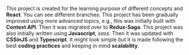 This project is created for the learning purpose of different concepts and **React**. 
You can see different branches. 
This project has been gradually improved using more advanced topics, e.g., this was initially built with **Context API**. Then it was migrated over to **Redux-Saga**. This project was also initially written using **Javascript**, *sass*. Then it was updated with **CSSinJS** and **Typescript**. It might look simple but it is made following the best **coding practices** and keeping in mind **scalability**.  
